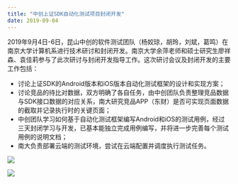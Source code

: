 ```yaml
---
title: "中创上证SDK自动化测试项目封闭开发"
date: 2019-09-04  
---
```



2019年9月4日-6日，昆山中创的软件测试团队（杨姣琼，胡玲，刘斌，葛鸣）在南京大学计算机系进行技术研讨和封闭开发。南京大学余萍老师和硕士研究生廖祥森、袁佳莉参与了此次研讨与封闭开发指导工作。这次研讨会议及封闭开发的主要工作包括：

- 讨论上证SDK的Android版本和iOS版本自动化测试框架的设计和实现方案；
- 讨论竞品的待比对数据，双方明确了各自任务，由中创团队负责整理竞品数据与SDK接口数据的对应关系，南大研究竞品APP（东财）是否可实现页面数据的截取并记录执行时的关键页面；
- 中创团队学习如何基于自动化测试框架编写Android和iOS的测试用例，经过三天封闭学习与开发，已基本能独立完成用例编写，并将进一步完善每个测试用例的说明文档；
- 南大负责部署云端的测试环境，尝试在云端配置并调度执行测试任务。

![](http://cdn.njuics.cn/NJU0904-1.jpg) 

![](http://cdn.njuics.cn/NJU0904-2.jpg) 


